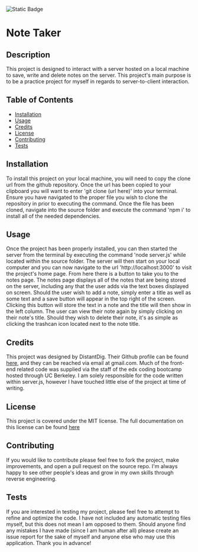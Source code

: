 ![Static Badge](https://img.shields.io/badge/License-MIT-yellow)

  # Note Taker

  ## Description

  This project is designed to interact with a server hosted on a local machine to save, write and delete notes on the server. This project's main purpose is to be a practice project for myself in regards to server-to-client interaction.

  ## Table of Contents

  - [Installation](#installation)
  - [Usage](#usage)
  - [Credits](#credits)
  - [License](#license)
  - [Contributing](#contributing)
  - [Tests](#tests)

  ## Installation

  To install this project on your local machine, you will need to copy the clone url from the github repository. Once the url has been copied to your clipboard you will want to enter 'git clone (url here)' into your terminal. Ensure you have navigated to the proper file you wish to clone the repository in prior to executing the command. Once the file has been cloned, navigate into the source folder and execute the command 'npm i' to install all of the needed dependencies.

  ## Usage

  Once the project has been properly installed, you can then started the server from the terminal by executing the command 'node server.js' while located within the source folder. The server will then start on your local computer and you can now navigate to the url 'http://localhost:3000' to visit the project's home page. From here there is a button to take you to the notes page. The notes page displays all of the notes that are being stored on the server, including any that the user adds via the text boxes displayed on screen. Should the user wish to add a note, simply enter a title as well as some text and a save button will appear in the top right of the screen. Clicking this button will store the text in a note and the title will then show in the left column. The user can view their note again by simply clicking on their note's title. Should they wish to delete their note, it's as simple as clicking the trashcan icon located next to the note title.

  ## Credits

  This project was designed by DistantDig. Their Github profile can be found [here](https://github.com/DistantDig), and they can be reached via email at gmail.com. Much of the front-end related code was supplied via the staff of the edx coding bootcamp hosted through UC Berkeley. I am solely responsible for the code written within server.js, however I have touched little else of the project at time of writing.

  ## License

  This project is covered under the MIT license. The full documentation on this license can be found [here](https://opensource.org/licenses/MIT)

  ## Contributing

  If you would like to contribute please feel free to fork the project, make improvements, and open a pull request on the source repo. I'm always happy to see other people's ideas and grow in my own skills through reverse engineering.

  ## Tests

  If you are interested in testing my project, please feel free to attempt to refine and optimize the code. I have not included any automatic testing files myself, but this does not mean I am opposed to them. Should anyone find any mistakes I have made (since I am human after all) please create an issue report for the sake of myself and anyone else who may use this application. Thank you in advance!

